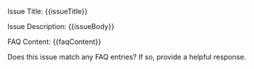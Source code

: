 Issue Title: {{issueTitle}}

Issue Description:
{{issueBody}}

FAQ Content:
{{faqContent}}

Does this issue match any FAQ entries? If so, provide a helpful response.